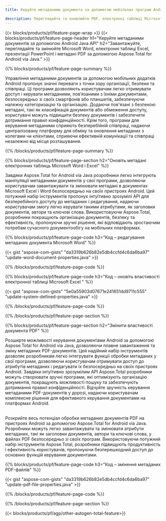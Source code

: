 ```yaml
---
title: Керуйте метаданими документа за допомогою мобільних програм Android

description: Переглядайте та оновлюйте PDF, електронні таблиці Microsoft Excel, презентації PowerPoint і метадані документів Word за допомогою мобільної програми Android.
---
```


{{< blocks/products/pf/feature-page-wrap >}}
{{< blocks/products/pf/feature-page-header h1="Керуйте метаданими документів за допомогою Android Java API" h2="Завантажуйте, переглядайте та змінюйте Microsoft Word, електронні таблиці Excel, презентації PowerPoint і метадані PDF за допомогою Aspose.Total for Android via Java." >}}

{{% blocks/products/pf/feature-page-summary %}}

Управління метаданими документів за допомогою мобільних додатків Android пропонує значні переваги з точки зору організації, безпеки та співпраці.  Ці програми дозволяють користувачам легко отримувати доступ і керувати метаданими, пов’язаними з їхніми документами, безпосередньо зі своїх смартфонів або планшетів, забезпечуючи належну категоризацію та організацію.  Додаючи пов'язані з безпекою метадані, такі як класифікація документів або обмеження доступу, користувачі можуть підвищити безпеку документів і забезпечити дотримання правил конфіденційності.  Крім того, програми для керування метаданими сприяють безперебійній співпраці, надаючи централізовану платформу для обміну та оновлення метаданих з колегами чи клієнтами, сприяючи ефективній комунікації та співпраці незалежно від місця розташування.  

{{% /blocks/products/pf/feature-page-summary  %}}


{{% blocks/products/pf/feature-page-section  h2="Оновіть метадані електронних таблиць Microsoft Word і Excel" %}}

Завдяки Aspose.Total for Android via Java розробники легко інтегрують маніпуляції метаданими документів у свої програми, дозволяючи користувачам завантажувати та змінювати метадані в документах Microsoft Excel і Word безпосередньо на своїх пристроях Android.  Цей потужний набір інструментів пропонує інтуїтивно зрозумілі API для безперебійного доступу до метаданих і редагування, надаючи користувачам змогу легко керувати такими атрибутами, як заголовки документів, автори та ключові слова.  Використовуючи Aspose.Total, розробники покращують організацію документів, безпеку та ефективність, пропонуючи зручні рішення, які відповідають зростаючим потребам сучасного документообігу на мобільних платформах.

{{% blocks/products/pf/feature-page-code h3="Код – редагування метаданих документа Microsoft Word" %}}

{{< gist "aspose-com-gists" "da3319b626b82e5db4ccfd4c6da6ba97" "update-word-document-properties.java" >}}

{{% /blocks/products/pf/feature-page-code  %}}


{{% blocks/products/pf/feature-page-code h3="Код – оновіть властивості електронної таблиці Microsoft Excel " %}}

{{< gist "aspose-com-gists" "5e0a55903d07671e241651dd9711c555" "update-system-defined-properties.java" >}}

{{% /blocks/products/pf/feature-page-code  %}}

{{% /blocks/products/pf/feature-page-section %}}


{{% blocks/products/pf/feature-page-section  h2="Змінити властивості документа PDF" %}}

Розширте можливості керування документами Android за допомогою Aspose.Total for Android via Java, дозволяючи плавне завантаження та зміну метаданих PDF-документів.  Цей надійний набір інструментів дозволяє розробникам легко інтегрувати функції обробки метаданих у свої програми, дозволяючи користувачам отримувати доступ до атрибутів метаданих і редагувати їх безпосередньо на своїх пристроях Android.  Завдяки інтуїтивно зрозумілим API Aspose.Total розробники можуть створювати зручні програми, які оптимізують організацію документів, покращують можливості пошуку та забезпечують дотримання правил конфіденційності.  Відчуйте зручність керування метаданими PDF-документів у дорозі, надаючи користувачам комплексне рішення для ефективного керування документами на платформах Android. <br /><br />

Розкрийте весь потенціал обробки метаданих документів PDF на пристроях Android за допомогою Aspose.Total for Android via Java.  Розробники можуть легко завантажувати та змінювати атрибути метаданих, такі як заголовки документів, автори та ключові слова, у файлах PDF безпосередньо зі своїх програм. Використовуючи потужний набір інструментів Aspose.Total, розробники підвищують продуктивність і ефективність користувачів, пропонуючи безперешкодний доступ до основних функцій керування документами.

{{% blocks/products/pf/feature-page-code h3="Код – змінення метаданих PDF-файлів" %}}

{{< gist "aspose-com-gists" "da3319b626b82e5db4ccfd4c6da6ba97" "update-pdf-file-properties.java" >}}

{{% /blocks/products/pf/feature-page-code  %}}

{{% /blocks/products/pf/feature-page-section %}}

{{< blocks/products/pf/agp/other-autogen-total-feature>}}